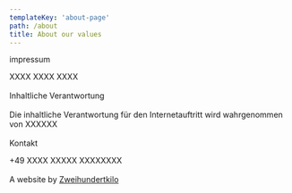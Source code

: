 ```yaml
---
templateKey: 'about-page'
path: /about
title: About our values
---
```

impressum

XXXX
XXXX
XXXX
<br/><br/>
Inhaltliche Verantwortung
<br/><br/>
Die inhaltliche Verantwortung für den Internetauftritt
wird wahrgenommen von XXXXXX
<br/><br/>
Kontakt

+49 XXXX XXXXX
XXXXXXXX
<br/><br/>
A website by [Zweihundertkilo](https://www.200kilo.com)